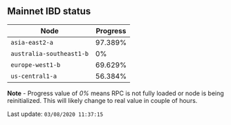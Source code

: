## **Mainnet** IBD status


Node | Progress
--- | ---
`asia-east2-a` | 97.389%
`australia-southeast1-b` | 0%
`europe-west1-b` | 69.629%
`us-central1-a` | 56.384%


**Note** - Progress value of *0%* means RPC is not fully loaded or node is being reinitialized. This will likely change to real value in couple of hours.


Last update: `03/08/2020 11:37:15`

